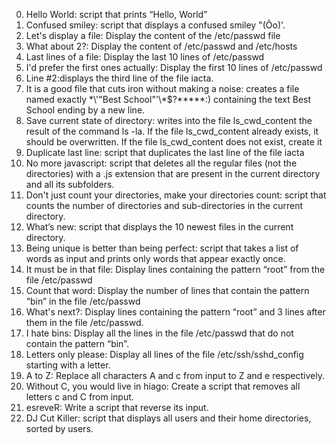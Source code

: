 0. Hello World: script that prints “Hello, World”
1. Confused smiley: script that displays a confused smiley "(Ôo)'.
2. Let's display a file: Display the content of the /etc/passwd file
3. What about 2?: Display the content of /etc/passwd and /etc/hosts
4. Last lines of a file: Display the last 10 lines of /etc/passwd
5. I'd prefer the first ones actually: Display the first 10 lines of /etc/passwd
6. Line #2:displays the third line of the file iacta.
7. It is a good file that cuts iron without making a noise:  creates a file named exactly \*\\'"Best School"\'\\*$\?\*\*\*\*\*:) containing the text Best School ending by a new line.
8. Save current state of directory: writes into the file ls_cwd_content the result of the command ls -la. If the file ls_cwd_content already exists, it should be overwritten. If the file ls_cwd_content does not exist, create it
9. Duplicate last line: script that duplicates the last line of the file iacta
10. No more javascript: script that deletes all the regular files (not the directories) with a .js extension that are present in the current directory and all its subfolders.
11. Don't just count your directories, make your directories count: script that counts the number of directories and sub-directories in the current directory.
12. What’s new: script that displays the 10 newest files in the current directory.
13. Being unique is better than being perfect: script that takes a list of words as input and prints only words that appear exactly once.
14. It must be in that file: Display lines containing the pattern “root” from the file /etc/passwd
15. Count that word: Display the number of lines that contain the pattern “bin” in the file /etc/passwd
16. What's next?: Display lines containing the pattern “root” and 3 lines after them in the file /etc/passwd.
17. I hate bins: Display all the lines in the file /etc/passwd that do not contain the pattern “bin”.
18. Letters only please: Display all lines of the file /etc/ssh/sshd_config starting with a letter.
19. A to Z: Replace all characters A and c from input to Z and e respectively.
20. Without C, you would live in hiago: Create a script that removes all letters c and C from input.
21. esreveR: Write a script that reverse its input.
22. DJ Cut Killer: script that displays all users and their home directories, sorted by users.
